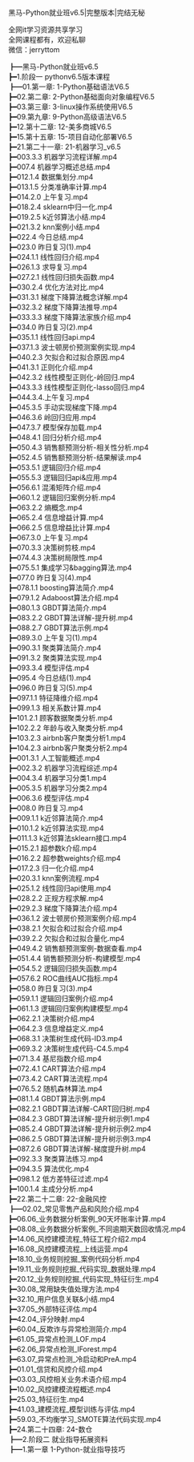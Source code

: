 黑马-Python就业班v6.5|完整版本|完结无秘

全网it学习资源共享学习<br>全网课程都有，欢迎私聊<br>微信：jerryttom<br>

┣━黑马-Python就业班v6.5<br> ┣━1.阶段一 pythonv6.5版本课程<br> ┣━01.第一章∶ 1-Python基础语法V6.5<br> ┣━02.第二章∶ 2-Python基础面向对象编程V6.5<br> ┣━03.第三章∶ 3-linux操作系统使用V6.5<br> ┣━09.第九章∶ 9-Python高级语法V6.5<br> ┣━12.第十二章∶ 12-美多商城V6.5<br> ┣━15.第十五章∶ 15-项目自动化部署V6.5<br> ┣━21.第二十一章∶ 21-机器学习_v6.5<br> ┣━003.3.3 机器学习流程详解.mp4<br> ┣━007.4 机器学习概述总结.mp4<br> ┣━012.1.4 数据集划分.mp4<br> ┣━013.1.5 分类准确率计算.mp4<br> ┣━014.2.0 上午复习.mp4<br> ┣━018.2.4 sklearn中归一化.mp4<br> ┣━019.2.5 k近邻算法小结.mp4<br> ┣━021.3.2 knn案例小结.mp4<br> ┣━022.4 今日总结.mp4<br> ┣━023.0 昨日复习(1).mp4<br> ┣━024.1.1 线性回归介绍.mp4<br> ┣━026.1.3 求导复习.mp4<br> ┣━027.2.1 线性回归损失函数.mp4<br> ┣━030.2.4 优化方法对比.mp4<br> ┣━031.3.1 梯度下降算法概念详解.mp4<br> ┣━032.3.2 梯度下降算法推导.mp4<br> ┣━033.3.3 梯度下降算法家族介绍.mp4<br> ┣━034.0 昨日复习(2).mp4<br> ┣━035.1.1 线性回归api.mp4<br> ┣━037.1.3 波士顿房价预测案例实现.mp4<br> ┣━040.2.3 欠拟合和过拟合原因.mp4<br> ┣━041.3.1 正则化介绍.mp4<br> ┣━042.3.2 线性模型正则化-岭回归.mp4<br> ┣━043.3.3 线性模型正则化-lasso回归.mp4<br> ┣━044.3.4.上午复习.mp4<br> ┣━045.3.5 手动实现梯度下降.mp4<br> ┣━046.3.6 岭回归应用.mp4<br> ┣━047.3.7 模型保存加载.mp4<br> ┣━048.4.1 回归分析介绍.mp4<br> ┣━050.4.3 销售额预测分析-相关性分析.mp4<br> ┣━052.4.5 销售额预测分析-结果解读.mp4<br> ┣━053.5.1 逻辑回归介绍.mp4<br> ┣━055.5.3 逻辑回归api&amp;应用.mp4<br> ┣━056.6.1 混淆矩阵介绍.mp4<br> ┣━060.1.2 逻辑回归案例分析.mp4<br> ┣━063.2.2 熵概念.mp4<br> ┣━065.2.4 信息增益计算.mp4<br> ┣━066.2.5 信息增益比计算.mp4<br> ┣━067.3.0 上午复习.mp4<br> ┣━070.3.3 决策树剪枝.mp4<br> ┣━074.4.3 决策树局限性.mp4<br> ┣━075.5.1 集成学习&amp;bagging算法.mp4<br> ┣━077.0 昨日复习(4).mp4<br> ┣━078.1.1 boosting算法简介.mp4<br> ┣━079.1.2 Adaboost算法介绍.mp4<br> ┣━080.1.3 GBDT算法简介.mp4<br> ┣━083.2.2 GBDT算法详解-提升树.mp4<br> ┣━088.2.7 GBDT算法示例.mp4<br> ┣━089.3.0 上午复习(1).mp4<br> ┣━090.3.1 聚类算法简介.mp4<br> ┣━091.3.2 聚类算法实现.mp4<br> ┣━093.3.4 模型评估.mp4<br> ┣━095.4 今日总结(1).mp4<br> ┣━096.0 昨日复习(5).mp4<br> ┣━097.1.1 特征降维介绍.mp4<br> ┣━099.1.3 相关系数计算.mp4<br> ┣━101.2.1 顾客数据聚类分析.mp4<br> ┣━102.2.2 年龄与收入聚类分析.mp4<br> ┣━103.2.3 airbnb客户聚类分析1.mp4<br> ┣━104.2.3 airbnb客户聚类分析2.mp4<br> ┣━001.3.1 人工智能概述.mp4<br> ┣━002.3.2 机器学习流程综述.mp4<br> ┣━004.3.4 机器学习分类1.mp4<br> ┣━005.3.5 机器学习分类2.mp4<br> ┣━006.3.6 模型评估.mp4<br> ┣━008.0 昨日复习.mp4<br> ┣━009.1.1 k近邻算法简介.mp4<br> ┣━010.1.2 k近邻算法实现.mp4<br> ┣━011.1.3 k近邻算法sklearn接口.mp4<br> ┣━015.2.1 超参数k介绍.mp4<br> ┣━016.2.2 超参数weights介绍.mp4<br> ┣━017.2.3 归一化介绍.mp4<br> ┣━020.3.1 knn案例流程.mp4<br> ┣━025.1.2 线性回归api使用.mp4<br> ┣━028.2.2 正规方程求解.mp4<br> ┣━029.2.3 梯度下降算法介绍.mp4<br> ┣━036.1.2 波士顿房价预测案例介绍.mp4<br> ┣━038.2.1 欠拟合和过拟合介绍.mp4<br> ┣━039.2.2 欠拟合和过拟合量化.mp4<br> ┣━049.4.2 销售额预测案例-数据查看.mp4<br> ┣━051.4.4 销售额预测分析-构建模型.mp4<br> ┣━054.5.2 逻辑回归损失函数.mp4<br> ┣━057.6.2 ROC曲线AUC指标.mp4<br> ┣━058.0 昨日复习(3).mp4<br> ┣━059.1.1 逻辑回归案例介绍.mp4<br> ┣━061.1.3 逻辑回归案例构建模型.mp4<br> ┣━062.2.1 决策树介绍.mp4<br> ┣━064.2.3 信息增益定义.mp4<br> ┣━068.3.1 决策树生成代码-ID3.mp4<br> ┣━069.3.2 决策树生成代码-C4.5.mp4<br> ┣━071.3.4 基尼指数介绍.mp4<br> ┣━072.4.1 CART算法介绍.mp4<br> ┣━073.4.2 CART算法流程.mp4<br> ┣━076.5.2 随机森林算法.mp4<br> ┣━081.1.4 GBDT算法示例.mp4<br> ┣━082.2.1 GBDT算法详解-CART回归树.mp4<br> ┣━084.2.3 GBDT算法详解-提升树示例1.mp4<br> ┣━085.2.4 GBDT算法详解-提升树示例2.mp4<br> ┣━086.2.5 GBDT算法详解-提升树示例3.mp4<br> ┣━087.2.6 GBDT算法详解-梯度提升树.mp4<br> ┣━092.3.3 聚类算法练习.mp4<br> ┣━094.3.5 算法优化.mp4<br> ┣━098.1.2 低方差特征过滤.mp4<br> ┣━100.1.4 主成分分析.mp4<br> ┣━22.第二十二章∶ 22-金融风控<br> ┣━02.02_常见零售产品和风险介绍.mp4<br> ┣━06.06_业务数据分析案例_90天坏账率计算.mp4<br> ┣━08.08_业务数据分析案例_不同逾期天数回收情况.mp4<br> ┣━14.06_风控建模流程_特征工程介绍2.mp4<br> ┣━16.08_风控建模流程_上线运营.mp4<br> ┣━18.10_业务规则挖掘_案例代码分析.mp4<br> ┣━19.11_业务规则挖掘_代码实现_数据处理.mp4<br> ┣━20.12_业务规则挖掘_代码实现_特征衍生.mp4<br> ┣━30.08_常用缺失值处理方法.mp4<br> ┣━32.10_用户信息关联&amp;小结.mp4<br> ┣━37.05_外部特征评估.mp4<br> ┣━42.04_评分映射.mp4<br> ┣━60.04_反欺诈与异常检测简介.mp4<br> ┣━61.05_异常点检测_LOF.mp4<br> ┣━62.06_异常点检测_IForest.mp4<br> ┣━63.07_异常点检测_冷启动和PreA.mp4<br> ┣━01.01_信贷和风控介绍.mp4<br> ┣━03.03_风控相关业务术语介绍.mp4<br> ┣━10.02_风控建模流程概述.mp4<br> ┣━25.03_特征衍生.mp4<br> ┣━41.03_建模流程_模型训练与评估.mp4<br> ┣━59.03_不均衡学习_SMOTE算法代码实现.mp4<br> ┣━24.第二十四章∶ 24-数仓<br> ┣━2.阶段二 就业指导拓展资料<br> ┣━1.第一章 1-Python-就业指导技巧